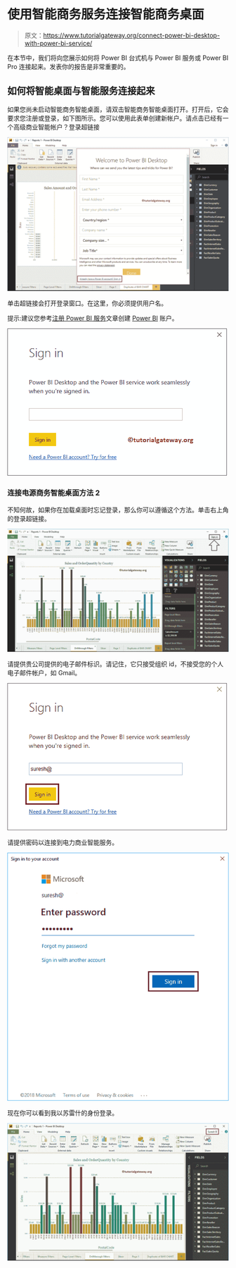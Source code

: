 # 使用智能商务服务连接智能商务桌面

> 原文：<https://www.tutorialgateway.org/connect-power-bi-desktop-with-power-bi-service/>

在本节中，我们将向您展示如何将 Power BI 台式机与 Power BI 服务或 Power BI Pro 连接起来。发表你的报告是非常重要的。

## 如何将智能桌面与智能服务连接起来

如果您尚未启动智能商务智能桌面，请双击智能商务智能桌面打开。打开后，它会要求您注册或登录，如下图所示。您可以使用此表单创建新帐户。请点击已经有一个高级商业智能帐户？登录超链接

![Connect Power BI Desktop with Power BI Service 1](img/682a17ef5aaf586b8f81bc09ffbcc7cd.png)

单击超链接会打开登录窗口。在这里，你必须提供用户名。

提示:建议您参考[注册 Power BI 服务](https://www.tutorialgateway.org/register-to-power-bi-service/)文章创建 [Power BI](https://www.tutorialgateway.org/power-bi-tutorial/) 账户。

![Connect Power BI Desktop with Power BI Service 2](img/aa5767c2e32d0a76205ad65e63f7f330.png)

### 连接电源商务智能桌面方法 2

不知何故，如果你在加载桌面时忘记登录，那么你可以遵循这个方法。单击右上角的登录超链接。

![Connect Power BI Desktop with Power BI Service 3](img/4458262e6e18e8e195ed9912fc37c83a.png)

请提供贵公司提供的电子邮件标识。请记住，它只接受组织 id，不接受您的个人电子邮件帐户，如 Gmail。

![Connect Power BI Desktop with Power BI Service 4](img/e598196503a3c2c9bd6c0a4e1891130f.png)

请提供密码以连接到电力商业智能服务。

![Connect Power BI Desktop with Power BI Service 5](img/30e4175d05cb966190b3cb3b9fa7e24e.png)

现在你可以看到我以苏雷什的身份登录。

![Connect Power BI Desktop with Power BI Service 6](img/e1311a5c9941775f123bda816d51d47d.png)